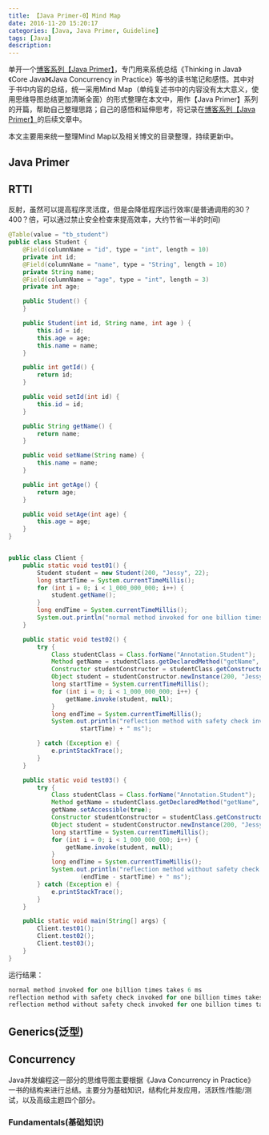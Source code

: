 ```yaml
---
title: 【Java Primer-0】Mind Map
date: 2016-11-20 15:20:17
categories: [Java, Java Primer, Guideline]
tags: [Java]
description:
---
```


单开一个[博客系列【Java Primer】](http://hippo-jessy.com/categories/Java/Java-Primer/)，专门用来系统总结《Thinking in Java》《Core Java》《Java Concurrency in Practice》等书的读书笔记和感悟。其中对于书中内容的总结，统一采用Mind Map（单纯复述书中的内容没有太大意义，使用思维导图总结更加清晰全面）的形式整理在本文中，用作【Java Primer】系列的开篇，帮助自己整理思路；自己的感悟和延伸思考，将记录在[博客系列【Java Primer】](http://hippo-jessy.com/categories/Java/Java-Primer/)的后续文章中。

本文主要用来统一整理Mind Map以及相关博文的目录整理，持续更新中。

<!-- more -->

## Java Primer





## RTTI

反射，虽然可以提高程序灵活度，但是会降低程序运行效率(是普通调用的30？400？倍，可以通过禁止安全检查来提高效率，大约节省一半的时间)

```java
@Table(value = "tb_student")
public class Student {
    @Field(columnName = "id", type = "int", length = 10)
    private int id;
    @Field(columnName = "name", type = "String", length = 10)
    private String name;
    @Field(columnName = "age", type = "int", length = 3)
    private int age;

    public Student() {
    }

    public Student(int id, String name, int age ) {
        this.id = id;
        this.age = age;
        this.name = name;
    }

    public int getId() {
        return id;
    }

    public void setId(int id) {
        this.id = id;
    }

    public String getName() {
        return name;
    }

    public void setName(String name) {
        this.name = name;
    }

    public int getAge() {
        return age;
    }

    public void setAge(int age) {
        this.age = age;
    }
}


public class Client {
    public static void test01() {
        Student student = new Student(200, "Jessy", 22);
        long startTime = System.currentTimeMillis();
        for (int i = 0; i < 1_000_000_000; i++) {
            student.getName();
        }
        long endTime = System.currentTimeMillis();
        System.out.println("normal method invoked for one billion times takes " + (endTime - startTime) + " ms");
    }

    public static void test02() {
        try {
            Class studentClass = Class.forName("Annotation.Student");
            Method getName = studentClass.getDeclaredMethod("getName", null);
            Constructor studentConstructor = studentClass.getConstructor(int.class, String.class, int.class);
            Object student = studentConstructor.newInstance(200, "Jessy", 22);
            long startTime = System.currentTimeMillis();
            for (int i = 0; i < 1_000_000_000; i++) {
                getName.invoke(student, null);
            }
            long endTime = System.currentTimeMillis();
            System.out.println("reflection method with safety check invoked for one billion times takes " + (endTime -
                    startTime) + " ms");

        } catch (Exception e) {
            e.printStackTrace();
        }
    }

    public static void test03() {
        try {
            Class studentClass = Class.forName("Annotation.Student");
            Method getName = studentClass.getDeclaredMethod("getName", null);
            getName.setAccessible(true);
            Constructor studentConstructor = studentClass.getConstructor(int.class, String.class, int.class);
            Object student = studentConstructor.newInstance(200, "Jessy", 22);
            long startTime = System.currentTimeMillis();
            for (int i = 0; i < 1_000_000_000; i++) {
                getName.invoke(student, null);
            }
            long endTime = System.currentTimeMillis();
            System.out.println("reflection method without safety check invoked for one billion times takes " +
                    (endTime - startTime) + " ms");
        } catch (Exception e) {
            e.printStackTrace();
        }
    }

    public static void main(String[] args) {
        Client.test01();
        Client.test02();
        Client.test03();
    }
}
```

运行结果：

```java
normal method invoked for one billion times takes 6 ms
reflection method with safety check invoked for one billion times takes 2503 ms
reflection method without safety check invoked for one billion times takes 1273 ms
```



## Generics(泛型)





## Concurrency

Java并发编程这一部分的思维导图主要根据《Java Concurrency in Practice》一书的结构来进行总结。主要分为基础知识，结构化并发应用，活跃性/性能/测试，以及高级主题四个部分。

### Fundamentals(基础知识)


